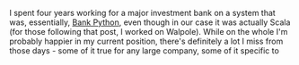I spent four years working for a major investment bank on a system that was, essentially, [Bank Python](https://calpaterson.com/bank-python.html), even though in our case it was actually Scala (for those following that post, I worked on Walpole). While on the whole I'm probably happier in my current position, there's definitely a lot I miss from those days - some of it true for any large company, some of it specific to 
